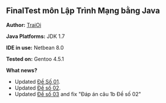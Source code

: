 ## FinalTest môn Lập Trình Mạng bằng Java

**Author:** [TraiOi](https://www.facebook.com/traioi.ksis)

**Java Platforms:** JDK 1.7

**IDE in use:** Netbean 8.0

**Tested on:** Gentoo 4.5.1

**What news?**
   * Updated [Đề Số 01](https://github.com/TraiOi/LapTrinhMangFinalTestJava/blob/master/DeBai/DeSo1.md).
   * Updated [Đề số 02](https://github.com/TraiOi/LapTrinhMangFinalTestJava/blob/master/DeBai/DeSo02.md).
   * Updated [Đề số 03](https://github.com/TraiOi/LapTrinhMangFinalTestJava/blob/master/DeBai/DeSo03.md) and fix "Đáp án câu 1b Đề số 02"

